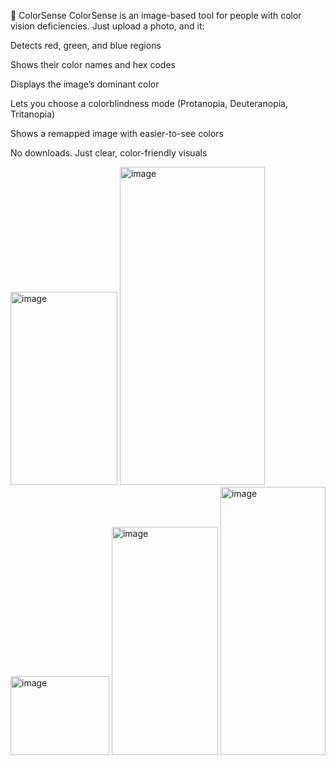 🎨 ColorSense
ColorSense is an image-based tool for people with color vision deficiencies. Just upload a photo, and it:

Detects red, green, and blue regions

Shows their color names and hex codes

Displays the image’s dominant color

Lets you choose a colorblindness mode (Protanopia, Deuteranopia, Tritanopia)

Shows a remapped image with easier-to-see colors

No downloads. Just clear, color-friendly visuals

<img width="171" height="309" alt="image" src="https://github.com/user-attachments/assets/e0adce3c-d961-425d-8ed0-f53c2c9d9c82" />
<img width="232" height="509" alt="image" src="https://github.com/user-attachments/assets/5eb52470-71d1-4037-b718-a7e5d28478d0" />
<img width="158" height="126" alt="image" src="https://github.com/user-attachments/assets/e134f6a9-d792-4dd7-8718-baa24f314d38" />
<img width="170" height="365" alt="image" src="https://github.com/user-attachments/assets/6c523ca4-8b49-4659-be87-80ca77c21e05" />
<img width="168" height="429" alt="image" src="https://github.com/user-attachments/assets/a66f2d0b-eb41-4f93-af86-63fe07c8d599" />
